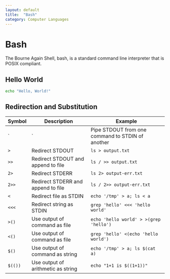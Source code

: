 ```yaml
---
layout: default
title:  "Bash"
category: Computer Languages
---
```


# Bash
The Bourne Again Shell, bash, is a standard command line interpreter
that is POSIX compliant.

## Hello World
```bash
echo "Hello, World!"
```

## Redirection and Substitution

| Symbol | Description | Example |
| ------ | ----------- | ------- |
| `|`    | Pipe STDOUT from one command to STDIN of another | `echo 'hello world' | grep 'hello'` |
| `>`    | Redirect STDOUT | `ls > output.txt` |
| `>>`   | Redirect STDOUT and append to file | `ls / >> output.txt` |
| `2>`   | Redirect STDERR | `ls 2> output-err.txt` |
| `2>>`  | Redirect STDERR and append to file | `ls / 2>> output-err.txt` |
| `<`    | Redirect file as STDIN | `echo '/tmp' > a; ls < a` |
| `<<<`  | Redirect string as STDIN | `grep 'hello' <<< 'hello world'` |
| `>()` | Use output of command as file | `echo 'hello world' > >(grep 'hello')` |
| `<()` | Use output of command as file | `grep 'hello' <(echo 'hello world')` |
| `$()` | Use output of command as string | `echo '/tmp' > a; ls $(cat a)` |
| `$(())` | Use output of arithmetic as string | `echo "1+1 is $((1+1))"` |
